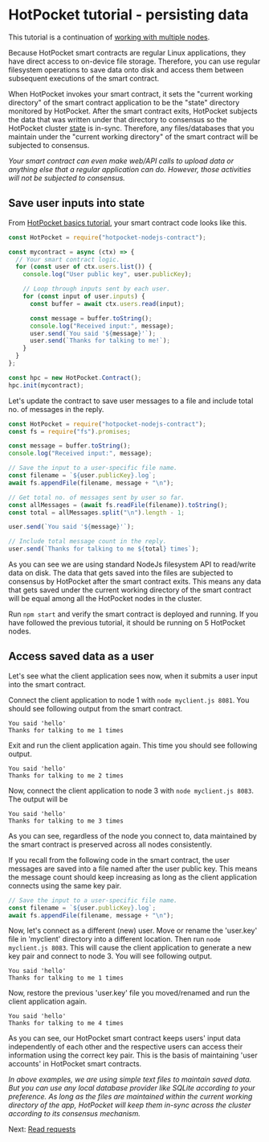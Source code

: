 # HotPocket tutorial - persisting data

This tutorial is a continuation of [working with multiple nodes](tutorial-multinode.md).

Because HotPocket smart contracts are regular Linux applications, they have direct access to on-device file storage. Therefore, you can use regular filesystem operations to save data onto disk and access them between subsequent executions of the smart contract.

When HotPocket invokes your smart contract, it sets the "current working directory" of the smart contract application to be the "state" directory monitored by HotPocket. After the smart contract exits, HotPocket subjects the data that was written under that directory to consensus so the HotPocket cluster [state](concepts.md#state) is in-sync. Therefore, any files/databases that you maintain under the "current working directory" of the smart contract will be subjected to consensus.

_Your smart contract can even make web/API calls to upload data or anything else that a regular application can do. However, those activities will not be subjected to consensus._

## Save user inputs into state

From [HotPocket basics tutorial](tutorial-basics.md), your smart contract code looks like this.

```javascript
const HotPocket = require("hotpocket-nodejs-contract");

const mycontract = async (ctx) => {
  // Your smart contract logic.
  for (const user of ctx.users.list()) {
    console.log("User public key", user.publicKey);

    // Loop through inputs sent by each user.
    for (const input of user.inputs) {
      const buffer = await ctx.users.read(input);

      const message = buffer.toString();
      console.log("Received input:", message);
      user.send(`You said '${message}'`);
      user.send(`Thanks for talking to me!`);
    }
  }
};

const hpc = new HotPocket.Contract();
hpc.init(mycontract);
```

Let's update the contract to save user messages to a file and include total no. of messages in the reply.

```javascript
const HotPocket = require("hotpocket-nodejs-contract");
const fs = require("fs").promises;
```

```javascript
const message = buffer.toString();
console.log("Received input:", message);

// Save the input to a user-specific file name.
const filename = `${user.publicKey}.log`;
await fs.appendFile(filename, message + "\n");

// Get total no. of messages sent by user so far.
const allMessages = (await fs.readFile(filename)).toString();
const total = allMessages.split("\n").length - 1;

user.send(`You said '${message}'`);

// Include total message count in the reply.
user.send(`Thanks for talking to me ${total} times`);
```

As you can see we are using standard NodeJs filesystem API to read/write data on disk. The data that gets saved into the files are subjected to consensus by HotPocket after the smart contract exits. This means any data that gets saved under the current working directory of the smart contract will be equal among all the HotPocket nodes in the cluster.

Run `npm start` and verify the smart contract is deployed and running. If you have followed the previous tutorial, it should be running on 5 HotPocket nodes.

## Access saved data as a user

Let's see what the client application sees now, when it submits a user input into the smart contract.

Connect the client application to node 1 with `node myclient.js 8081`. You should see following output from the smart contract.

```
You said 'hello'
Thanks for talking to me 1 times
```

Exit and run the client application again. This time you should see following output.

```
You said 'hello'
Thanks for talking to me 2 times
```

Now, connect the client application to node 3 with `node myclient.js 8083`. The output will be

```
You said 'hello'
Thanks for talking to me 3 times
```

As you can see, regardless of the node you connect to, data maintained by the smart contract is preserved across all nodes consistently.

If you recall from the following code in the smart contract, the user messages are saved into a file named after the user public key. This means the message count should keep increasing as long as the client application connects using the same key pair.

```javascript
// Save the input to a user-specific file name.
const filename = `${user.publicKey}.log`;
await fs.appendFile(filename, message + "\n");
```

Now, let's connect as a different (new) user. Move or rename the 'user.key' file in 'myclient' directory into a different location. Then run `node myclient.js 8083`. This will cause the client application to generate a new key pair and connect to node 3. You will see following output.

```
You said 'hello'
Thanks for talking to me 1 times
```

Now, restore the previous 'user.key' file you moved/renamed and run the client application again.

```
You said 'hello'
Thanks for talking to me 4 times
```

As you can see, our HotPocket smart contract keeps users' input data independently of each other and the respective users can access their information using the correct key pair. This is the basis of maintaining 'user accounts' in HotPocket smart contracts.

_In above examples, we are using simple text files to maintain saved data. But you can use any local database provider like SQLite according to your preference. As long as the files are maintained within the current working directory of the app, HotPocket will keep them in-sync across the cluster according to its consensus mechanism._

Next: [Read requests](tutorial-readreq.md)